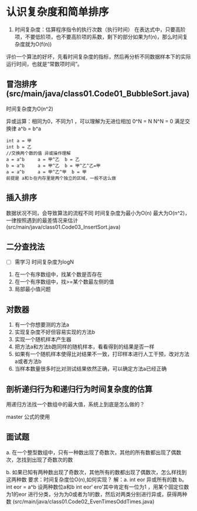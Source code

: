 # 认识复杂度和简单排序

1. 时间复杂度：估算程序指令的执行次数（执行时间）
   在表达式中，只要高阶项，不要低阶项，也不要高阶项的系数，剩下的部分如果为f(n)，那么时间复杂度就为O(f(n))

评价一个算法的好坏，先看时间复杂度的指标，然后再分析不同数据样本下的实际运行时间，也就是“常数项时间”。

## 冒泡排序(src/main/java/class01.Code01_BubbleSort.java)

时间复杂度为O(n^2)

异或运算：相同为0，不同为1 ，可以理解为无进位相加
0^N = N
N^N = 0
满足交换律 a^b = b^a

```
int a = 甲 
int b = 乙
//交换两个数的值 异或操作理解
a = a^b     a = 甲^乙  b = 乙
b = a^b     a = 甲^乙  b = 甲^乙^乙=甲
a = a^b     a = 甲^乙^甲  b = 甲
前提是 a和ｂ在内存里是两个独立的区域，一般不这么做
```

## 插入排序

数据状况不同，会导致算法的流程不同
时间复杂度为最小为O(n) 最大为O(n^2)，一律按照遇到的最差情况来估计
(src/main/java/class01.Code03_InsertSort.java)

## 二分查找法

* [ ]  需学习 时间复杂度为logN

1. 在一个有序数组中，找某个数是否存在
2. 在一个有序数组中，找>=某个数最左侧的值
3. 局部最小值问题

## 对数器

1. 有一个你想要测的方法a
2. 实现复杂度不好但容易实现的方法b
3. 实现一个随机样本产生器
4. 把方法a和方法b跑同样的随机样本，看看得到的结果是否一样
5. 如果有一个随机样本使得比对结果不一致，打印样本进行人工干预，改对方法a或者方法b
6. 当样本数量很多时比对测试结果依然正确，可以确定方法a已经正确


## 剖析递归行为和递归行为时间复杂度的估算

用递归方法找一个数组中的最大值，系统上到底是怎么做的？

master 公式的使用

## 面试题

a. 在一个整型数组中，只有一种数出现了奇数次，其他的所有数都出现了偶数次，怎找到出现了奇数次的数

b. 如果已知有两种数出现了奇数次，其他所有的数都出现了偶数次，怎么样找到这两种数
要求：时间复杂度位O(n),如何实现？
解：a. int eor 异或所有的数
b。 int eor = a^b 设两种数位a和b  int eor‘ ero'其中肯定有一位为1 ，用某个固定位数为1的eor 进行分类，分为为0或者为1的数，然后对两类分别进行异或，获得两种数
(src/main/java/class01.Code02_EvenTimesOddTimes.java)
